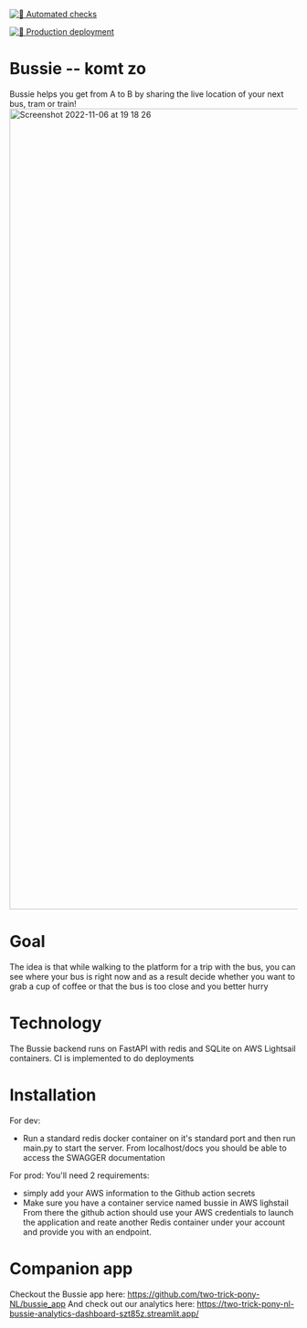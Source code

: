 
[![🧪 Automated checks](https://github.com/two-trick-pony-NL/bussie_backend/actions/workflows/CI.yml/badge.svg)](https://github.com/two-trick-pony-NL/bussie_backend/actions/workflows/CI.yml)

[![🚀 Production deployment](https://github.com/two-trick-pony-NL/bussie_backend/actions/workflows/deployment.yml/badge.svg?branch=main)](https://github.com/two-trick-pony-NL/bussie_backend/actions/workflows/deployment.yml)

# Bussie -- komt zo
Bussie helps you get from A to B by sharing the live location of your next bus, tram or train!
<img width="1402" alt="Screenshot 2022-11-06 at 19 18 26" src="https://user-images.githubusercontent.com/71013416/200188012-9c79d78a-bc32-4392-94b6-82e4d0010890.png">


# Goal
The idea is that while walking to the platform for a trip with the bus, you can see where your bus is right now and as a result decide whether you want to grab a cup of coffee or that the bus is too close and you better hurry

# Technology
The Bussie backend runs on FastAPI with redis and SQLite on AWS Lightsail containers. CI is implemented to do deployments

# Installation
For dev: 
- Run a standard redis docker container on it's standard port and then run main.py to start the server. From localhost/docs you should be able to access the SWAGGER documentation

For prod: 
You'll need 2 requirements:
- simply add your AWS information to the Github action secrets
- Make sure you have a container service named bussie in AWS lighstail 
From there the github action should use your AWS credentials to launch the application and reate another Redis container under your account and provide you with an endpoint. 

# Companion app
Checkout the Bussie app here: https://github.com/two-trick-pony-NL/bussie_app 
And check out our analytics here: https://two-trick-pony-nl-bussie-analytics-dashboard-szt85z.streamlit.app/
